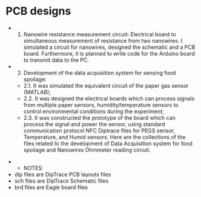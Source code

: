 # PCB designs

- 1. Nanowire resistance measurement circuit: Electrical board to simultaneous measurement of resistance from two nanowires. I simulated a circuit for nanowires, designed the schematic and a PCB board. Furthermore, it is planned to write code for the Arduino board to transmit data to the PC.
- 2. Development of the data acquisition system for sensing food spoilage:
	- 2.1. It was simulated the equivalent circuit of the paper gas sensor (MATLAB);
	- 2.2. It was designed the electrical boards which can process signals from multiple paper sensors, humidity/temperature sensors to control environmental conditions during the experiment;
	- 2.3. It was constructed the prototype of the board which can process the signal and power the sensor, using standard communication protocol NFC
Diptrace files for PEGS sensor, Temperature, and Humid sensors.
Here are the collections of the files related to the development of Data Acquisition system for food spoilage and Nanowires Ohmmeter reading circuit.
* * NOTES:
* dip files are DipTrace PCB layouts files
* sch files are DipTrace Schematic files
* brd files are Eagle board files  
